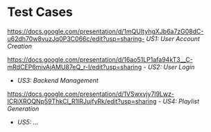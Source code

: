 # Test Cases

https://docs.google.com/presentation/d/1mQUItyhgXJb6a7zG08dC-u62dh70w8vuzJq0P3C066c/edit?usp=sharing- *US1: User Account Creation*
 
https://docs.google.com/presentation/d/16ao51LP1afa94kT3__C-mRdCEP6mivAjAMU87eQ_r-I/edit?usp=sharing - *US2: User Login*
 
 - *US3: Backend Management*
 
https://docs.google.com/presentation/d/1VSwxvjy7l9Lwz-ICRiXROQNp59ThkCl_R1lRJujfyRk/edit?usp=sharing - *US4: Playlist Generation*
 
 - *US5: …*
